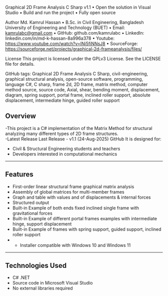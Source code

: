 Graphical 2D Frame Analysis C Sharp v1.1
•	Open the solution in Visual Studio
•	Build and run the project
•	Fully open source



Author
Md. Kamrul Hassan
•	B.Sc. in Civil Engineering, Bangladesh University of Engineering and Technology (BUET)
•	Email: kamrulabc@gmail.com
•	GitHub: github.com/kamrulabc
•	LinkedIn: linkedin.com/in/md-k-hassan-8a996a378
• Youtube:  https://www.youtube.com/watch?v=INi5fiNNsJ8
• SourceForge: https://sourceforge.net/projects/graphical-2d-frameanalysis/files/


License
This project is licensed under the GPLv3 License. See the LICENSE file for details.




GitHub tags: Graphical 2D Frame Analysis C Sharp, civil-engineering, graphical structural analysis, open-source software, programming, language C#, C sharp, frame 2d, 2D frame, matrix method, computer method source, source code, Axial, shear, bending moment, displacement, diagram, spring support, portal frame, inclined roller support, absolute displacement, intermediate hinge, guided roller support


## Overview
-This project is a C# implementation of the Matrix Method for structural analyzing many different types of 2D frame structures.  
-Latest Release
Last Release - v1.1 (24-Aug-2025) GitHub
It is designed for:
- Civil & Structural Engineering students and teachers  
 - Developers interested in computational mechanics  

---

## Features
-  First-order linear structural frame graphical matrix analysis  
-  Assembly of global matrices for multi-member frames  
-  Graph and table with values and of displacements & internal forces  
-  Structured output 
-  Built-in Example of both ends fixed inclined single frame with gravitational forces
-  Built-in Example of different portal frames examples with intermediate hinge, support displacement
-  Built-in Example of frames with spring support, guided support, inclined roller support
- - Installer compatible with Windows 10 and Windows 11
  

---

## Technologies Used
- C# .NET 
- Source code in Microsoft Visual Studio 
- No external libraries required



